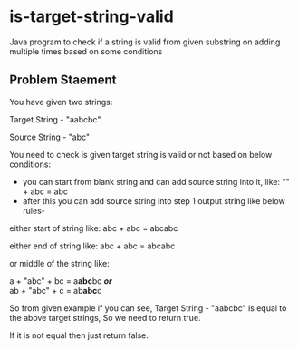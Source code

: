 
# is-target-string-valid
Java program to check if a string is valid from given substring on adding multiple times based on some conditions

## **Problem Staement**

You have given two strings:

Target String -  "aabcbc"

Source String - "abc"

You need to check is given target string is valid or not based on below conditions:

 - you can start from blank string and can add source string into it, like: "" + abc = abc
 - after this you can add source string into step 1 output string like below rules-
 
	
either start of string like: abc + abc = abcabc

either end of string like: abc + abc = abcabc

or middle of the string like: 
  
a + "abc" + bc = a**abc**bc 
***or***  
ab + "abc" + c = ab**abc**c

So from given example if you can see, Target String - "aabcbc" is equal to the above target strings, So we need to return true.

If it is not equal then just return false. 
